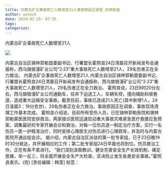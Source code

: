 ```yaml
---
title: 内蒙古矿企事故死亡人数增至21人事故原因正调查_吉林频道
author: wetech
date: 2019-02-25- 07:35
tags: 
categories: 
---
```

内蒙古矿企事故死亡人数增至21人
<!-- more -->
                
<img align="center" border="0" src="http://p2.ifengimg.com/a/2016/0810/204c433878d5cf9size1_w16_h16.png" />
                
            
内蒙古自治区锡林郭勒盟委副书记、行署盟长霍照良24日清晨召开新闻发布会通报称，西乌旗银漫矿业公司“2·23”重大事故死亡人数增至21人，29名伤者正在全力救治。
内蒙古矿企事故死亡人数增至21人
 内蒙古自治区锡林郭勒盟委副书记、行署盟长霍照良24日清晨召开新闻发布会通报称，西乌旗银漫矿业公司“2·23”重大事故死亡人数增至21人，29名伤者正在全力救治。
霍照良说，23日8时20分左右，西乌旗银漫矿业公司通勤车，往井下运送工人，车辆失控，撞向辅助斜坡巷道，造成重大运输安全事故。截至目前，事故已造成21人死亡(其中新增1人，24日凌晨3：19分去世)，29名伤者正在全力救治。事故原因正在调查，事故现场清理工作基本完成。
霍照良介绍说，目前所有受伤人员，已在锡林郭勒医院和锡林郭勒蒙医医院安排救治。两家接诊医院迅速启动重大事故灾难紧急医疗救援应急预案，调集最好的专家开展会诊和救治，对每一位伤员逐一制定治疗方案，实行一名伤员一医一护精准治疗，同时安排心理医生对伤员进行心理疏导，并及时与内蒙古医院开通远程会诊。
据介绍，内蒙古自治区派驻的第一批专家组，已于23日晚19时30分抵达，并开展相应的工作；第二批专家组24日早晨也将到位。伤员救治工作，正在有条不紊进行。
“我们深刻汲取教训，健全完善安全生产长效机制，痛定思痛，举一反三，将全面开展安全生产大检查，坚决防止发生各类安全事故。”霍照良表示。(完)
[责任编辑：韩莹]
标签：
 
             
